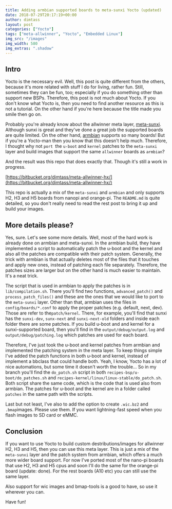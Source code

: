 ```yaml
---
title: Adding armbian supported boards to meta-sunxi Yocto (updated)
date: 2018-07-29T20:17:19+00:00
author: dimtass
layout: post
categories: ["Yocto"]
tags: ["meta-allwinner", "Yocto", "Embedded Linux"]
img_src: "/images"
img_width: 580
img_extras: ".shadow"
---
```

## Intro

Yocto is the necessary evil. Well, this post is quite different from the others, because it's more related with stuff I do for living, rather fun. Still, sometimes they can be fun, too; especially if you do something other than support new BSPs. Therefore, this post is not much about Yocto. If you don't know what Yocto is, then you need to find another resource as this is not a tutorial. On the other hand if you're here because the title made you smile then go on.

Probably you're already know about the allwinner meta layer, [meta-sunxi](https://github.com/linux-sunxi/meta-sunxi). Although sunxi is great and they've done a great job the supported boards are quite limited. On the other hand, [armbian](https://www.armbian.com/download/) supports so many boards! But if you're a Yocto-man then you know that this doesn't help much. Therefore, I thought why not `port `the `u-boot` and `kernel` patches to the `meta-sunxi` layer and build images that support the same `allwinner` boards as `armbian`?

And the result was this repo that does exactly that. Though it's still a work in progress.

[https://bitbucket.org/dimtass/meta-allwinner-hx/](https://bitbucket.org/dimtass/meta-allwinner-hx/)

This repo is actually a mix of the `meta-sunxi` and `armbian` and only supports H2, H3 and H5 boards from nanopi and orange-pi. The `README.md` is quite detailed, so you don't really need to read the rest post to bring it up and build your images.

## More details please?

Yes, sure. Let's see some more details. Well, most of the hard work is already done on armbian and meta-sunxi. In the armbian build, they have implemented a script to automatically patch the u-boot and the kernel and also all the patches are compatible with their patch system. Generally, the trick with armbian is that actually deletes most of the files that it touches and apply new ones, instead of patching each file separately. Therefore, the patches sizes are larger but on the other hand is much easier to maintain. It's a neat trick.

The script that is used in armbian to apply the patches is in `lib/compilation.sh`. There you'll find two functions, `advanced_patch()` and `process_patch_files()` and these are the ones that we would like to port to the `meta-sunxi` layer. Other than that, armbian uses the files in `config/boards/*.conf` to apply the proper patches (e.g. default, next, dev). Those are refer to the`patch/kernel`. There, for example, you'll find that sunxi has the `sunxi-dev`, `sunx-next` and `sunxi-next-old` folders and inside each folder there are some patches. If you build u-boot and and kernel for a sunxi-supported board, then you'll find in the `output/debug/output.log` and `output/debug/patching.log` which patches are used for each board.

Therefore, I've just took the u-boot and kernel patches from armbian and implemented the patching system in the meta layer. To keep things simple I've added the patch functions in both u-boot and kernel, instead of implement a bbclass that could handle both. Yeah, I know, Yocto has a lot of nice automations, but some time it doesn't worth the trouble... So in my branch you'll find the `do_patch.sh` script in both `recipes-bsp/u-boot/do_patches.sh` and `recipes-kernel/linux/linux-stable/do_patch.sh`. Both script share the same code, which is the code that is used also from armbian. The patches for u-boot and the kernel are in a folder called `patches` in the same path with the scripts.

Last but not least, I've also to add the option to create `.wic.bz2` and `.bmap`images. Please use them. If you want lightning-fast speed when you flash images to SD card or eMMC.

## Conclusion

If you want to use Yocto to build custom destributions/images for allwinner H2, H3 and H5, then you can use this meta layer. This is just a mix of the `meta-sunxi` layer and the patch system from armbian, which offers a much more wider board support. For now I've ported most of the nano-pi boards that use H2, H3 and H5 cpus and soon I'll do the same for the orange-pi board (update: done). For the rest boards (A10 etc) you can still use the same layer.

Also support for wic images and bmap-tools is a good to have, so use it wherever you can.

Have fun!